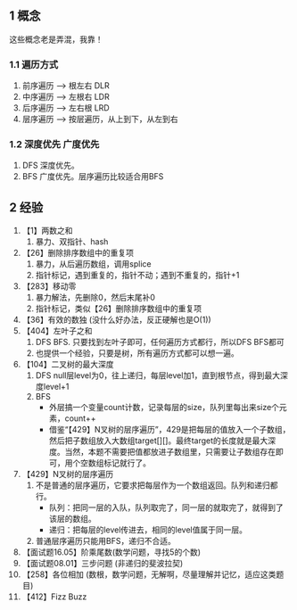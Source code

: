 ## 1 概念
这些概念老是弄混，我靠！
### 1.1 遍历方式
  1. 前序遍历 --> 根左右  DLR
  2. 中序遍历 --> 左根右  LDR
  3. 后序遍历 --> 左右根  LRD
  4. 层序遍历 --> 按层遍历，从上到下，从左到右
### 1.2 深度优先 广度优先
  1. DFS 深度优先。
  2. BFS 广度优先。层序遍历比较适合用BFS

## 2 经验
1. 【1】两数之和
    1. 暴力、双指针、hash
2. 【26】删除排序数组中的重复项
    1. 暴力，从后遍历数组，调用splice
    2. 指针标记，遇到重复的，指针不动；遇到不重复的，指针+1
3. 【283】移动零
    1. 暴力解法，先删除0，然后末尾补0
    2. 指针标记，类似【26】删除排序数组中的重复项
4. 【36】有效的数独 (没什么好办法，反正硬解也是O(1))
5. 【404】左叶子之和               
    1.  DFS BFS. 只要找到左叶子即可，任何遍历方式都行，所以DFS BFS都可  
    2. 也提供一个经验，只要是树，所有遍历方式都可以想一遍。
6. 【104】二叉树的最大深度             
    1. DFS null层level为0，往上递归，每层level加1，直到根节点，得到最大深度level+1
    2. BFS 
        * 外层搞一个变量count计数，记录每层的size，队列里每出来size个元素，count++
        * 借鉴“【429】N叉树的层序遍历”，429是把每层的值放入一个子数组，然后把子数组放入大数组target[][]。最终target的长度就是最大深度。当然，本题不需要把值都放进子数组里，只需要让子数组存在即可，用个空数组标记就行了。
7. 【429】N叉树的层序遍历 
    1. 不是普通的层序遍历，它要求把每层作为一个数组返回。队列和递归都行。
        * 队列：把同一层的入队，队列取完了，同一层的就取完了，就得到了该层的数组。
        * 递归：把每层的level传进去，相同的level值属于同一层。
    2. 普通层序遍历只能用BFS，递归不合适。
8. 【面试题16.05】阶乘尾数(数学问题，寻找5的个数)            
9. 【面试题08.01】三步问题 (非递归的斐波拉契)         
10. 【258】各位相加 (数根，数学问题，无解啊，尽量理解并记忆，适应这类题目)      
11. 【412】Fizz Buzz     
